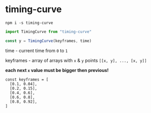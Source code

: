 # timing-curve

`npm i -s timing-curve`

```javascript
import TimingCurve from "timing-curve"

const y = TimingCurve(keyframes, time)
```
time - current time from `0` to `1`

keyframes - array of arrays with `x` & `y` points `[[x, y], ..., [x, y]]`

**each next `x` value must be bigger then previous!**

```
const keyframes = [
  [0.1, 0.04],
  [0.2, 0.15],
  [0.4, 0.6],
  [0.6, 0.8],
  [0.8, 0.92],
]
```
